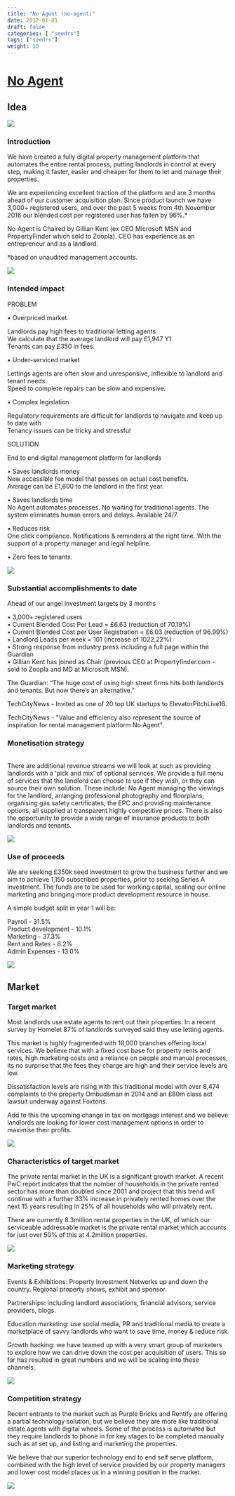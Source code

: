 ```yaml
---
title: "No Agent (no-agent)"
date: 2012-01-01
draft: false
categories: [ "seedrs"]
tags: ["seedrs"]
weight: 10
---
```


# [No Agent](https://www.seedrs.com/no-agent)

## Idea

![](/img/seedrs/uploads/startup/section_image/image/10689/9xobdd3qvonmmx882m0wkgq68ez1art/overfund.png?rect=0%2C0%2C600%2C288&w=600&fit=clip&s=0dd6b29d6b0ea5430c7837f2c67bb8ed)

### Introduction

We have created a fully digital property management platform that automates the entire rental process, putting landlords in control at every step, making it faster, easier and cheaper for them to let and manage their properties.

We are experiencing excellent traction of the platform and are 3 months ahead of our customer acquisition plan. Since product launch we have 3,000+ registered users, and over the past 5 weeks from 4th November 2016 our blended cost per registered user has fallen by 96%.*

No Agent is Chaired by Gillian Kent (ex CEO Microsoft MSN and PropertyFinder which sold to Zoopla). CEO has experience as an entrepreneur and as a landlord.

*based on unaudited management accounts.

![](/img/seedrs/uploads/startup/section_image/image/10599/67mytqfd6mcs769jgndbbejzbec20gr/colourful-houses.png?rect=0%2C0%2C600%2C336&w=600&fit=clip&s=798686673808d6ae2526062c6b559d52)

### Intended impact

PROBLEM

• Overpriced market

Landlords pay high fees to traditional letting agents <br>We calculate that the average landlord will pay £1,947 Y1 <br>Tenants can pay £350 in fees.

• Under-serviced market

Lettings agents are often slow and unresponsive, inflexible to landlord and tenant needs. <br>Speed to complete repairs can be slow and expensive.

• Complex legislation

Regulatory requirements are difficult for landlords to navigate and keep up to date with <br>Tenancy issues can be tricky and stressful

SOLUTION

End to end digital management platform for landlords

• Saves landlords money <br>New accessible fee model that passes on actual cost benefits. <br>Average can be £1,600 to the landlord in the first year.

• Saves landlords time <br>No Agent automates processes. No waiting for traditional agents. The system eliminates human errors and delays. Available 24/7.

• Reduces risk <br>One click compliance. Notifications &amp; reminders at the right time. With the support of a property manager and legal helpline.

• Zero fees to tenants.

![](/img/seedrs/uploads/startup/section_image/image/10601/p7zhoukoku4dax2p055ibh5y9qwsby6/ipad.png?rect=0%2C0%2C600%2C336&w=600&fit=clip&s=c7abe98cd46482909eb12d016298b241)

### Substantial accomplishments to date

Ahead of our angel investment targets by 3 months

• 3,000+ registered users <br>• Current Blended Cost Per Lead = £6.63 (reduction of 70.19%) <br>• Current Blended Cost per User Registration = £6.03 (reduction of 96.99%) <br>• Landlord Leads per week = 101 (increase of 1022.22%) <br>• Strong response from industry press including a full page within the Guardian <br>• Gillian Kent has joined as Chair (previous CEO at Propertyfinder.com - sold to Zoopla and MD at Microsoft MSN).

The Guardian: “The huge cost of using high street firms hits both landlords and tenants. But now there’s an alternative.”

TechCityNews - Invited as one of 20 top UK startups to ElevatorPitchLive16.

TechCityNews - "Value and efficiency also represent the source of inspiration for rental management platform No Agent".

### Monetisation strategy

<br>There are additional revenue streams we will look at such as providing landlords with a ‘pick and mix’ of optional services. We provide a full menu of services that the landlord can choose to use if they wish, or they can source their own solution. These include: No Agent managing the viewings for the landlord, arranging professional photography and floorplans, organising gas safety certificates, the EPC and providing maintenance options, all supplied at transparent highly competitive prices. There is also the opportunity to provide a wide range of insurance products to both landlords and tenants.

![](/img/seedrs/uploads/startup/section_image/image/10602/bhxykle2lesxbk46ptmzo8tqtblbhss/krish.png?rect=0%2C0%2C600%2C336&w=600&fit=clip&s=c74ea6b93ea54fe87ff722e6d9247556)

### Use of proceeds

We are seeking £350k seed investment to grow the business further and we aim to achieve 1,150 subscribed properties, prior to seeking Series A investment. The funds are to be used for working capital, scaling our online marketing and bringing more product development resource in house.

A simple budget split in year 1 will be:

Payroll - 31.5% <br> Product development - 10.1% <br> Marketing - 37.3% <br> Rent and Rates - 8.2% <br> Admin Expenses - 13.0%

![](/img/seedrs/uploads/startup/section_image/image/10600/ja2osx1fqf8pgcdyhvadnoezfooioaf/dog-girl.png?rect=0%2C0%2C600%2C336&w=600&fit=clip&s=e3ef5e9dfddfe5f9faa45e9bd0b76986)

## Market

### Target market

Most landlords use estate agents to rent out their properties. In a recent survey by Homelet 87% of landlords surveyed said they use letting agents.

This market is highly fragmented with 18,000 branches offering local services. We believe that with a fixed cost base for property rents and rates, high marketing costs and a reliance on people and manual processes, its no surprise that the fees they charge are high and their service levels are low.

Dissatisfaction levels are rising with this traditional model with over 8,474 complaints to the property Ombudsman in 2014 and an £80m class act lawsuit underway against Foxtons.

Add to this the upcoming change in tax on mortgage interest and we believe landlords are looking for lower cost management options in order to maximise their profits.

![](/img/seedrs/uploads/startup/section_image/image/10603/connpm4hqjc7wsrl37z9ek5ho4lbxhp/landscape.png?rect=0%2C0%2C600%2C336&w=600&fit=clip&s=b07c9ebd5e0cba194515678e056e1ffc)

### Characteristics of target market

The private rental market in the UK is a significant growth market. A recent PwC report indicates that the number of households in the private rented sector has more than doubled since 2001 and project that this trend will continue with a further 33% increase in privately rented homes over the next 15 years resulting in 25% of all households who will privately rent.

There are currently 8.3million rental properties in the UK, of which our serviceable addressable market is the private rental market which accounts for just over 50% of this at 4.2million properties.

![](/img/seedrs/uploads/startup/section_image/image/10605/557q9mb7uzbzwd0olzdto2navqocjee/shoreditch.png?rect=0%2C0%2C600%2C336&w=600&fit=clip&s=300794d4c5b681eeab773a727a66ea4a)

### Marketing strategy

Events &amp; Exhibitions: Property Investment Networks up and down the country. Regional property shows, exhibit and sponsor.

Partnerships: including landlord associations, financial advisors, service providers, blogs.

Education marketing: use social media, PR and traditional media to create a marketplace of savvy landlords who want to save time, money &amp; reduce risk

Growth hacking: we have teamed up with a very smart group of marketers to explore how we can drive down the cost per acquisition of users. This so far has resulted in great numbers and we will be scaling into these channels.

![](/img/seedrs/uploads/startup/section_image/image/10604/1yjyk1ardlkofh5rvurzictmte8wat9/services.png?rect=0%2C0%2C600%2C200&w=600&fit=clip&s=83577f2e17a486fcec5f0467d64390ce)

### Competition strategy

Recent entrants to the market such as Purple Bricks and Rentify are offering a partial technology solution, but we believe they are more like traditional estate agents with digital wheels. Some of the process is automated but they require landlords to phone in for key stages to be completed manually such as at set up, and listing and marketing the properties.

We believe that our superior technology end to end self serve platform, combined with the high level of service provided by our property managers and lower cost model places us in a winning position in the market.

![](/img/seedrs/uploads/startup/section_image/image/10606/k78ocontctr87ihs49bsei1bjs80tq4/team.png?rect=0%2C0%2C600%2C346&w=600&fit=clip&s=fdee60ae6381475d8489081c3637ac01)

